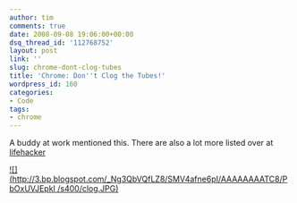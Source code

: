 ```yaml
---
author: tim
comments: true
date: 2008-09-08 19:06:00+00:00
dsq_thread_id: '112768752'
layout: post
link: ''
slug: chrome-dont-clog-tubes
title: 'Chrome: Don''t Clog the Tubes!'
wordpress_id: 160
categories:
- Code
tags:
- chrome
---
```


A buddy at work mentioned this. There are also a lot more listed over at
[lifehacker](http://lifehacker.com/5045164/google-chromes-full-list-of-special-about-pages)  
  
[![](http://3.bp.blogspot.com/_Ng3QbVQfLZ8/SMV4afne6pI/AAAAAAAATC8/PbOxUVJEpkI
/s400/clog.JPG)](http://3.bp.blogspot.com/_Ng3QbVQfLZ8/SMV4afne6pI/AAAAAAAATC8/PbOxUVJEpkI/s1600-h/clog.JPG)